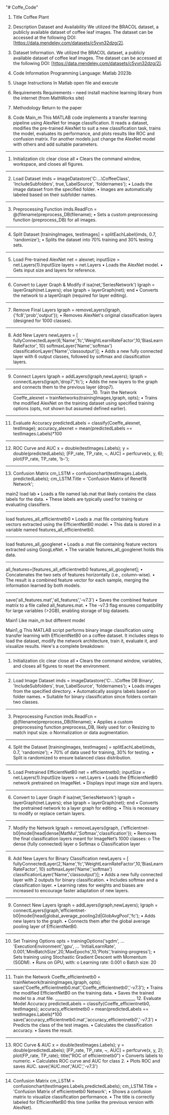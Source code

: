"# Coffe_Code" 


1.	Title
Coffee Plant   

2.	Description 
Dataset and Availability
We utilized the BRACOL dataset, a publicly available dataset of coffee leaf images. The dataset can be accessed at the following DOI: [https://data.mendeley.com/datasets/c5yvn32dzg/2].

3.	Dataset Information.
We utilized the BRACOL dataset, a publicly available dataset of coffee leaf images. The dataset can be accessed at the following DOI: [https://data.mendeley.com/datasets/c5yvn32dzg/2].

4.	Code Information
Programming Language: Matlab 2023b

5.	Usage Instructions
In Matlab   open file  and execute 

6.	Requirements
Requirements – need install machine learning library from the internet (from MathWorks site)


7.	Methodology
Return to the paper

8.	Code
Main_m
This MATLAB code implements a transfer learning pipeline using AlexNet for image classification. It reads a dataset, modifies the pre-trained AlexNet to suit a new classification task, trains the model, evaluates its performance, and plots results like ROC and confusion matrix. For another models just change the AlexNet  model with others and add suitable parameters.
________________________________________
1. Initialization
clc
clear
close all
•	Clears the command window, workspace, and closes all figures.
________________________________________
2. Load Dataset
imds = imageDatastore('C:\...\CoffeeClass', 'IncludeSubfolders', true,'LabelSource', 'foldernames');
•	Loads the image dataset from the specified folder.
•	Images are automatically labeled based on their subfolder names.
________________________________________
3. Preprocessing Function
imds.ReadFcn = @(filename)preprocess_DB(filename);
•	Sets a custom preprocessing function (preprocess_DB) for all images.
________________________________________
4. Split Dataset
[trainingImages, testImages] = splitEachLabel(imds, 0.7, 'randomize');
•	Splits the dataset into 70% training and 30% testing sets.
________________________________________
5. Load Pre-trained AlexNet
net = alexnet;
inputSize = net.Layers(1).InputSize
layers = net.Layers 
•	Loads the AlexNet model.
•	Gets input size and layers for reference.
________________________________________
6. Convert to Layer Graph & Modify
if isa(net,'SeriesNetwork')
  lgraph = layerGraph(net.Layers);
else
  lgraph = layerGraph(net);
end
•	Converts the network to a layerGraph (required for layer editing).
________________________________________
7. Remove Final Layers
lgraph = removeLayers(lgraph, {'fc8','prob','output'});
•	Removes AlexNet's original classification layers (designed for 1000 classes).
________________________________________
8. Add New Layers
newLayers = [
    fullyConnectedLayer(6,'Name','fc','WeightLearnRateFactor',10,'BiasLearnRateFactor', 10)
    softmaxLayer('Name','softmax')
    classificationLayer('Name','classoutput')];
•	Adds a new fully connected layer with 6 output classes, followed by softmax and classification layers.
________________________________________
 9. Connect Layers
lgraph = addLayers(lgraph,newLayers);
lgraph = connectLayers(lgraph,'drop7','fc');
•	Adds the new layers to the graph and connects them to the previous layer (drop7).
________________________________________10. Train the Network
Coeffe_alexnet = trainNetworks(trainingImages,lgraph, opts);
•	Trains the modified AlexNet on the training dataset using specified training options (opts, not shown but assumed defined earlier).
________________________________________
11. Evaluate Accuracy
predictedLabels = classify(Coeffe_alexnet, testImage); 
accuracy_alexnet = mean(predictedLabels == testImages.Labels)*100
________________________________________
12. ROC Curve and AUC
x = double(testImages.Labels);
y = double(predictedLabels);
[FP_rate, TP_rate, ~, AUC] = perfcurve(x, y, 6);
plot(FP_rate, TP_rate, 'b-');
________________________________________
13. Confusion Matrix
cm_LSTM = confusionchart(testImages.Labels, predictedLabels);
cm_LSTM.Title = 'Confusion Matrix of Renet18 Network';



main2
load lab
•	Loads a file named lab.mat that likely contains the class labels for the data.
•	These labels are typically used for training or evaluating classifiers.
________________________________________
 load features_all_efficientnetb0
•	Loads a .mat file containing feature vectors extracted using the EfficientNetB0 model.
•	This data is stored in a variable named features_all_efficientnetb0.
________________________________________
 load features_all_googlenet
•	Loads a .mat file containing feature vectors extracted using GoogLeNet.
•	The variable features_all_googlenet holds this data.
________________________________________
all_features=[features_all_efficientnetb0 features_all_googlenet];
•	Concatenates the two sets of features horizontally (i.e., column-wise).
•	The result is a combined feature vector for each sample, merging the information learned by both models.
________________________________________
save('all_features.mat','all_features','-v7.3')
•	Saves the combined feature matrix to a file called all_features.mat.
•	The -v7.3 flag ensures compatibility for large variables (>2GB), enabling storage of big datasets.


Main1
Like main_m   but different model

Main1_g 
This MATLAB script performs binary image classification using transfer learning with EfficientNetB0 on a coffee dataset. It includes steps to load the dataset, modify the network architecture, train it, evaluate it, and visualize results. Here's a complete breakdown:
________________________________________
1. Initialization
clc
clear
close all
•	Clears the command window, variables, and closes all figures to reset the environment.
________________________________________
 2. Load Image Dataset
imds = imageDatastore('C:\...\Coffee DB Binary', 'IncludeSubfolders', true,'LabelSource', 'foldernames');
•	Loads images from the specified directory.
•	Automatically assigns labels based on folder names.
•	Suitable for binary classification since folders contain two classes.
________________________________________
 3. Preprocessing Function
imds.ReadFcn = @(filename)preprocess_DB(filename);
•	Applies a custom preprocessing function preprocess_DB, likely used for:
o	Resizing to match input size.
o	Normalization or data augmentation.
________________________________________
4. Split the Dataset
 [trainingImages, testImages] = splitEachLabel(imds, 0.7, 'randomize');
•	70% of data used for training, 30% for testing.
•	Split is randomized to ensure balanced class distribution.
________________________________________
5. Load Pretrained EfficientNetB0
net = efficientnetb0;
inputSize = net.Layers(1).InputSize
layers = net.Layers
•	Loads the EfficientNetB0 network pretrained on ImageNet.
•	Displays input image size and layers.
________________________________________
6. Convert to Layer Graph
if isa(net,'SeriesNetwork') 
  lgraph = layerGraph(net.Layers); 
else
  lgraph = layerGraph(net);
end 
•	Converts the pretrained network to a layer graph for editing.
•	This is necessary to modify or replace certain layers.
________________________________________
7. Modify the Network
lgraph = removeLayers(lgraph, {'efficientnet-b0|model|head|dense|MatMul','Softmax','classification'});
•	Removes the final classification layers meant for ImageNet’s 1000 classes:
o	The dense (fully connected) layer
o	Softmax
o	Classification layer
________________________________________
8. Add New Layers for Binary Classification
newLayers = [
    fullyConnectedLayer(2,'Name','fc','WeightLearnRateFactor',10,'BiasLearnRateFactor', 10)
    softmaxLayer('Name','softmax')
    classificationLayer('Name','classoutput')];
•	Adds a new fully connected layer with 2 outputs for binary classification.
•	Includes softmax and a classification layer.
•	Learning rates for weights and biases are increased to encourage faster adaptation of new layers.
________________________________________
9. Connect New Layers
lgraph = addLayers(lgraph,newLayers);
lgraph = connectLayers(lgraph,'efficientnet-b0|model|head|global_average_pooling2d|GlobAvgPool','fc');
•	Adds new layers to the graph.
•	Connects them after the global average pooling layer of EfficientNetB0.
________________________________________
10. Set Training Options
opts = trainingOptions('sgdm', ...
    'ExecutionEnvironment','gpu', ...
    'InitialLearnRate', 0.001,'MiniBatchSize',20,'MaxEpochs',10,'Plots','training-progress');
•	Sets training using Stochastic Gradient Descent with Momentum (SGDM).
•	Runs on GPU, with:
o	Learning rate: 0.001
o	Batch size: 20
________________________________________
11. Train the Network
Coeffe_efficientnetb0 = trainNetwork(trainingImages,lgraph, opts);
save('Coeffe_efficientnetb0.mat','Coeffe_efficientnetb0','-v7.3');
•	Trains the modified EfficientNetB0 on the training data.
•	Saves the trained model to a .mat file.
________________________________________ 12. Evaluate Model Accuracy
predictedLabels = classify(Coeffe_efficientnetb0, testImages); 
accuracy_efficientnetb0 = mean(predictedLabels == testImages.Labels)*100
save('accuracy_efficientnetb0.mat','accuracy_efficientnetb0','-v7.3')
•	Predicts the class of the test images.
•	Calculates the classification accuracy.
•	Saves the result.
________________________________________
13. ROC Curve & AUC
x = double(testImages.Labels);
y = double(predictedLabels);
[FP_rate, TP_rate, ~, AUC] = perfcurve(x, y, 2);
plot(FP_rate, TP_rate);
title("ROC of efficientnetb0")
•	Converts labels to numeric.
•	Calculates ROC curve and AUC for class 2.
•	Plots ROC and saves AUC.
save('AUC.mot','AUC','-v7.3')
________________________________________
14. Confusion Matrix
cm_LSTM = confusionchart(testImages.Labels,predictedLabels);
cm_LSTM.Title = 'Confusion Matrix of efficientnetb0 Network';
•	Shows a confusion matrix to visualize classification performance.
•	The title is correctly labeled for EfficientNetB0 this time (unlike the previous version with AlexNet).

